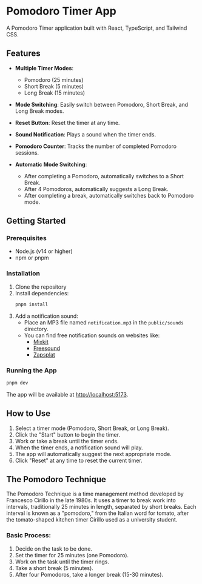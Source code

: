 # Pomodoro Timer App

A Pomodoro Timer application built with React, TypeScript, and Tailwind CSS.

## Features

- **Multiple Timer Modes**:
  - Pomodoro (25 minutes)
  - Short Break (5 minutes)
  - Long Break (15 minutes)

- **Mode Switching**: Easily switch between Pomodoro, Short Break, and Long Break modes.

- **Reset Button**: Reset the timer at any time.

- **Sound Notification**: Plays a sound when the timer ends.

- **Pomodoro Counter**: Tracks the number of completed Pomodoro sessions.

- **Automatic Mode Switching**:
  - After completing a Pomodoro, automatically switches to a Short Break.
  - After 4 Pomodoros, automatically suggests a Long Break.
  - After completing a break, automatically switches back to Pomodoro mode.

## Getting Started

### Prerequisites

- Node.js (v14 or higher)
- npm or pnpm

### Installation

1. Clone the repository
2. Install dependencies:
   ```bash
   pnpm install
   ```
3. Add a notification sound:
   - Place an MP3 file named `notification.mp3` in the `public/sounds` directory.
   - You can find free notification sounds on websites like:
     - [Mixkit](https://mixkit.co/free-sound-effects/notification/)
     - [Freesound](https://freesound.org/)
     - [Zapsplat](https://www.zapsplat.com/)

### Running the App

```bash
pnpm dev
```

The app will be available at [http://localhost:5173](http://localhost:5173).

## How to Use

1. Select a timer mode (Pomodoro, Short Break, or Long Break).
2. Click the "Start" button to begin the timer.
3. Work or take a break until the timer ends.
4. When the timer ends, a notification sound will play.
5. The app will automatically suggest the next appropriate mode.
6. Click "Reset" at any time to reset the current timer.

## The Pomodoro Technique

The Pomodoro Technique is a time management method developed by Francesco Cirillo in the late 1980s. It uses a timer to break work into intervals, traditionally 25 minutes in length, separated by short breaks. Each interval is known as a "pomodoro," from the Italian word for tomato, after the tomato-shaped kitchen timer Cirillo used as a university student.

### Basic Process:
1. Decide on the task to be done.
2. Set the timer for 25 minutes (one Pomodoro).
3. Work on the task until the timer rings.
4. Take a short break (5 minutes).
5. After four Pomodoros, take a longer break (15-30 minutes).
